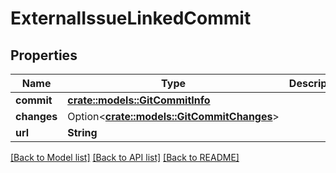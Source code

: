# ExternalIssueLinkedCommit

## Properties

Name | Type | Description | Notes
------------ | ------------- | ------------- | -------------
**commit** | [**crate::models::GitCommitInfo**](GitCommitInfo.md) |  | 
**changes** | Option<[**crate::models::GitCommitChanges**](GitCommitChanges.md)> |  | [optional]
**url** | **String** |  | 

[[Back to Model list]](../README.md#documentation-for-models) [[Back to API list]](../README.md#documentation-for-api-endpoints) [[Back to README]](../README.md)


